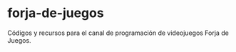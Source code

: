 forja-de-juegos
===============

Códigos y recursos para el canal de programación de videojuegos Forja de Juegos.
